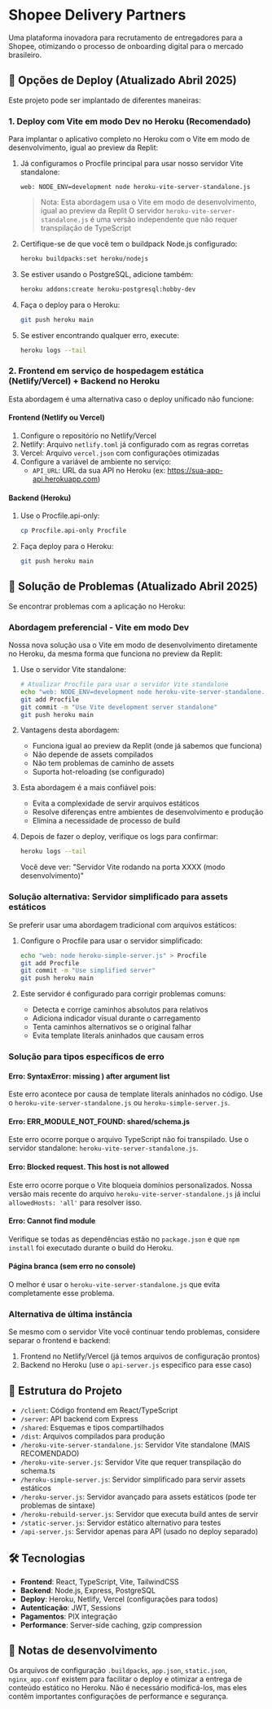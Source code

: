 # Shopee Delivery Partners

Uma plataforma inovadora para recrutamento de entregadores para a Shopee, otimizando o processo de onboarding digital para o mercado brasileiro.

## 🚀 Opções de Deploy (Atualizado Abril 2025)

Este projeto pode ser implantado de diferentes maneiras:

### 1. Deploy com Vite em modo Dev no Heroku (Recomendado)

Para implantar o aplicativo completo no Heroku com o Vite em modo de desenvolvimento, igual ao preview da Replit:

1. Já configuramos o Procfile principal para usar nosso servidor Vite standalone:
   ```
   web: NODE_ENV=development node heroku-vite-server-standalone.js
   ```
   
   > Nota: Esta abordagem usa o Vite em modo de desenvolvimento, igual ao preview da Replit
   > O servidor `heroku-vite-server-standalone.js` é uma versão independente que não requer transpilação de TypeScript

2. Certifique-se de que você tem o buildpack Node.js configurado:
   ```bash
   heroku buildpacks:set heroku/nodejs
   ```

3. Se estiver usando o PostgreSQL, adicione também:
   ```bash
   heroku addons:create heroku-postgresql:hobby-dev
   ```

4. Faça o deploy para o Heroku:
   ```bash
   git push heroku main
   ```

5. Se estiver encontrando qualquer erro, execute:
   ```bash
   heroku logs --tail
   ```

### 2. Frontend em serviço de hospedagem estática (Netlify/Vercel) + Backend no Heroku

Esta abordagem é uma alternativa caso o deploy unificado não funcione:

#### Frontend (Netlify ou Vercel)

1. Configure o repositório no Netlify/Vercel
2. Netlify: Arquivo `netlify.toml` já configurado com as regras corretas
3. Vercel: Arquivo `vercel.json` com configurações otimizadas
4. Configure a variável de ambiente no serviço:
   - `API_URL`: URL da sua API no Heroku (ex: https://sua-app-api.herokuapp.com)

#### Backend (Heroku)

1. Use o Procfile.api-only:
   ```bash
   cp Procfile.api-only Procfile
   ```
   
2. Faça deploy para o Heroku:
   ```bash
   git push heroku main
   ```

## 🔧 Solução de Problemas (Atualizado Abril 2025)

Se encontrar problemas com a aplicação no Heroku:

### Abordagem preferencial - Vite em modo Dev

Nossa nova solução usa o Vite em modo de desenvolvimento diretamente no Heroku, da mesma forma que funciona no preview da Replit:

1. Use o servidor Vite standalone:
   ```bash
   # Atualizar Procfile para usar o servidor Vite standalone
   echo "web: NODE_ENV=development node heroku-vite-server-standalone.js" > Procfile
   git add Procfile
   git commit -m "Use Vite development server standalone"
   git push heroku main
   ```

2. Vantagens desta abordagem:
   - Funciona igual ao preview da Replit (onde já sabemos que funciona)
   - Não depende de assets compilados
   - Não tem problemas de caminho de assets
   - Suporta hot-reloading (se configurado)

3. Esta abordagem é a mais confiável pois:
   - Evita a complexidade de servir arquivos estáticos
   - Resolve diferenças entre ambientes de desenvolvimento e produção
   - Elimina a necessidade de processo de build

4. Depois de fazer o deploy, verifique os logs para confirmar:
   ```bash
   heroku logs --tail
   ```
   
   Você deve ver: "Servidor Vite rodando na porta XXXX (modo desenvolvimento)"

### Solução alternativa: Servidor simplificado para assets estáticos

Se preferir usar uma abordagem tradicional com arquivos estáticos:

1. Configure o Procfile para usar o servidor simplificado:
   ```bash
   echo "web: node heroku-simple-server.js" > Procfile
   git add Procfile
   git commit -m "Use simplified server"
   git push heroku main
   ```

2. Este servidor é configurado para corrigir problemas comuns:
   - Detecta e corrige caminhos absolutos para relativos
   - Adiciona indicador visual durante o carregamento
   - Tenta caminhos alternativos se o original falhar
   - Evita template literals aninhados que causam erros

### Solução para tipos específicos de erro

#### Erro: SyntaxError: missing ) after argument list
Este erro acontece por causa de template literals aninhados no código. Use o `heroku-vite-server-standalone.js` ou `heroku-simple-server.js`.

#### Erro: ERR_MODULE_NOT_FOUND: shared/schema.js
Este erro ocorre porque o arquivo TypeScript não foi transpilado. Use o servidor standalone: `heroku-vite-server-standalone.js`.

#### Erro: Blocked request. This host is not allowed
Este erro ocorre porque o Vite bloqueia domínios personalizados. Nossa versão mais recente do arquivo `heroku-vite-server-standalone.js` já inclui `allowedHosts: 'all'` para resolver isso.

#### Erro: Cannot find module
Verifique se todas as dependências estão no `package.json` e que `npm install` foi executado durante o build do Heroku.

#### Página branca (sem erro no console)
O melhor é usar o `heroku-vite-server-standalone.js` que evita completamente esse problema.

### Alternativa de última instância

Se mesmo com o servidor Vite você continuar tendo problemas, considere separar o frontend e backend:
1. Frontend no Netlify/Vercel (já temos arquivos de configuração prontos)
2. Backend no Heroku (use o `api-server.js` específico para esse caso)

## 📁 Estrutura do Projeto

- `/client`: Código frontend em React/TypeScript
- `/server`: API backend com Express
- `/shared`: Esquemas e tipos compartilhados
- `/dist`: Arquivos compilados para produção 
- `/heroku-vite-server-standalone.js`: Servidor Vite standalone (MAIS RECOMENDADO)
- `/heroku-vite-server.js`: Servidor Vite que requer transpilação do schema.ts
- `/heroku-simple-server.js`: Servidor simplificado para servir assets estáticos
- `/heroku-server.js`: Servidor avançado para assets estáticos (pode ter problemas de sintaxe)
- `/heroku-rebuild-server.js`: Servidor que executa build antes de servir
- `/static-server.js`: Servidor estático alternativo para testes
- `/api-server.js`: Servidor apenas para API (usado no deploy separado)

## 🛠️ Tecnologias

- **Frontend**: React, TypeScript, Vite, TailwindCSS
- **Backend**: Node.js, Express, PostgreSQL
- **Deploy**: Heroku, Netlify, Vercel (configurações para todos)
- **Autenticação**: JWT, Sessions
- **Pagamentos**: PIX integração
- **Performance**: Server-side caching, gzip compression

## 📝 Notas de desenvolvimento

Os arquivos de configuração `.buildpacks`, `app.json`, `static.json`, `nginx_app.conf` existem para facilitar o deploy e otimizar a entrega de conteúdo estático no Heroku. Não é necessário modificá-los, mas eles contêm importantes configurações de performance e segurança.